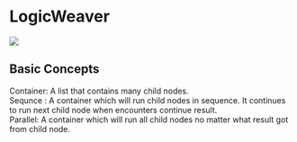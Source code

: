 # LogicWeaver
[![](https://travis-ci.org/thegenius/LogicWeaver.svg?branch=master)](https://travis-ci.org/thegenius/LogicWeaver)

## Basic Concepts
Container: A list that contains many child nodes.  
Sequnce : A container which will run child nodes in sequence. It continues to run next child node when encounters continue result.  
Parallel: A container which will run all child nodes no matter what result got from child node.  

